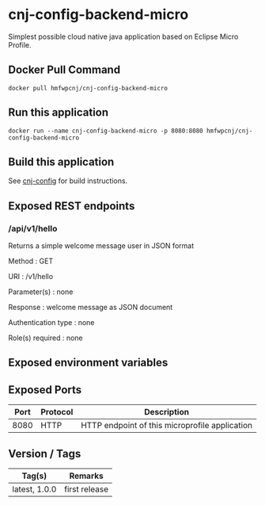 # cnj-config-backend-micro

Simplest possible cloud native java application based on Eclipse Micro Profile.

## Docker Pull Command
`docker pull hmfwpcnj/cnj-config-backend-micro`

## Run this application 

``` 
docker run --name cnj-config-backend-micro -p 8080:8080 hmfwpcnj/cnj-config-backend-micro
```

## Build this application 

See [cnj-config](../README.md) for build instructions.

## Exposed REST endpoints

### /api/v1/hello

Returns a simple welcome message user in JSON format

Method
: GET

URI
: /v1/hello

Parameter(s)
: none

Response
: welcome message as JSON document

Authentication type
: none

Role(s) required
: none


## Exposed environment variables

## Exposed Ports

| Port | Protocol | Description |
| --- | --- | --- |
| 8080 | HTTP | HTTP endpoint of this microprofile application | 
 
## Version / Tags

| Tag(s) | Remarks |
| --- | --- |
| latest, 1.0.0 | first release |
